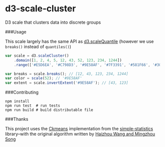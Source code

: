 # d3-scale-cluster
D3 scale that clusters data into discrete groups

###Usage

This scale largely has the same API as [d3.scaleQuantile](https://github.com/d3/d3-scale/blob/master/README.md#scaleQuantile) (however we use `breaks()` instead of `quantiles()`)

```js
var scale = d3.scaleCluster()
    .domain([1, 2, 4, 5, 12, 43, 52, 123, 234, 1244])
    .range(['#E5D6EA', '#C798D3', '#9E58AF', '#7F3391', '#581F66', '#30003A']);

var breaks = scale.breaks(); // [12, 43, 123, 234, 1244]
var color = scale(52); // '#9E58AF'
var extent = scale.invertExtent('#9E58AF'); // [43, 123]
```

###Contributing

```
npm install
npm run test  # run tests
npm run build # build distributable file
```

###Thanks

This project uses the [Ckmeans](http://simplestatistics.org/docs/#ckmeans) implementation from the [simple-statistics](https://github.com/simple-statistics/simple-statistics) library–with the original algorithm written by [Haizhou Wang and Mingzhou Song](http://journal.r-project.org/archive/2011-2/RJournal_2011-2_Wang+Song.pdf)
